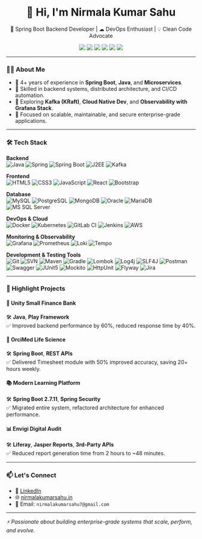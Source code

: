 <h1 align="center">👋 Hi, I'm Nirmala Kumar Sahu</h1>

<p align="center">
  🚀 Spring Boot Backend Developer | ☁ DevOps Enthusiast | 💡 Clean Code Advocate  
</p>

<p align="center">
  <a href="#"><img src="https://img.shields.io/badge/Java-1.8+-blue?logo=java&logoColor=white" /></a>
  <a href="#"><img src="https://img.shields.io/badge/Java-21-blue?logo=java&logoColor=white" /></a>
  <a href="#"><img src="https://img.shields.io/badge/SpringBoot-3.4.4-success?logo=springboot&logoColor=white" /></a>
  <a href="#"><img src="https://img.shields.io/badge/Microservices-Architecture-orange?logo=microgen&logoColor=white" /></a>
  <a href="#"><img src="https://img.shields.io/badge/Docker-Containerization-blue?logo=docker&logoColor=white" /></a>
  <a href="#"><img src="https://img.shields.io/badge/Kubernetes-Orchestration-326CE5?logo=kubernetes&logoColor=white" /></a>
</p>

---

### 🧑‍💻 About Me
- 💼 4+ years of experience in **Spring Boot**, **Java**, and **Microservices**.
- 🔧 Skilled in backend systems, distributed architecture, and CI/CD automation.
- 🌱 Exploring **Kafka (KRaft)**, **Cloud Native Dev**, and **Observability with Grafana Stack**.
- 🎯 Focused on scalable, maintainable, and secure enterprise-grade applications.

---

### 🛠️ Tech Stack

**Backend**  
![Java](https://img.shields.io/badge/Java-1.8+-red?logo=openjdk&logoColor=white)
![Spring](https://img.shields.io/badge/Spring-Framework-6DB33F?logo=spring&logoColor=white)
![Spring Boot](https://img.shields.io/badge/Spring_Boot-3.4.4-6DB33F?logo=springboot)
![J2EE](https://img.shields.io/badge/J2EE-Enterprise-FFA500)
![Kafka](https://img.shields.io/badge/Apache_Kafka-EventStream-231F20?logo=apachekafka)

**Frontend**  
![HTML5](https://img.shields.io/badge/HTML-5-orange?logo=html5)
![CSS3](https://img.shields.io/badge/CSS-3-blue?logo=css3)
![JavaScript](https://img.shields.io/badge/JavaScript-ES6-yellow?logo=javascript)
![React](https://img.shields.io/badge/React-JS-61DAFB?logo=react)
![Bootstrap](https://img.shields.io/badge/Bootstrap-Styling-purple?logo=bootstrap)

**Database**  
![MySQL](https://img.shields.io/badge/MySQL-Database-blue?logo=mysql)
![PostgreSQL](https://img.shields.io/badge/PostgreSQL-Relational-316192?logo=postgresql)
![MongoDB](https://img.shields.io/badge/MongoDB-NoSQL-4EA94B?logo=mongodb)
![Oracle](https://img.shields.io/badge/Oracle-DB-F80000?logo=oracle)
![MariaDB](https://img.shields.io/badge/MariaDB-RDBMS-003545?logo=mariadb)
![MS SQL Server](https://img.shields.io/badge/SQL_Server-Relational-CC2927?logo=microsoftsqlserver)

**DevOps & Cloud**  
![Docker](https://img.shields.io/badge/Docker-Containerization-2496ED?logo=docker)
![Kubernetes](https://img.shields.io/badge/Kubernetes-Orchestration-326CE5?logo=kubernetes)
![GitLab CI](https://img.shields.io/badge/GitLab-CI/CD-FC6D26?logo=gitlab)
![Jenkins](https://img.shields.io/badge/Jenkins-Automation-D24939?logo=jenkins)
![AWS](https://img.shields.io/badge/AWS-Cloud-orange?logo=amazonaws)

**Monitoring & Observability**  
![Grafana](https://img.shields.io/badge/Grafana-Dashboard-F46800?logo=grafana)
![Prometheus](https://img.shields.io/badge/Prometheus-Metrics-E6522C?logo=prometheus)
![Loki](https://img.shields.io/badge/Loki-Logs-2C3236?logo=grafana)
![Tempo](https://img.shields.io/badge/Tempo-Tracing-FFC107?logo=grafana)

**Development & Testing Tools**  
![Git](https://img.shields.io/badge/Git-VersionControl-F05032?logo=git)
![SVN](https://img.shields.io/badge/SVN-VersionControl-809CC9?logo=subversion)
![Maven](https://img.shields.io/badge/Maven-Build-C71A36?logo=apachemaven)
![Gradle](https://img.shields.io/badge/Gradle-Build-02303A?logo=gradle)
![Lombok](https://img.shields.io/badge/Lombok-Annotation-A688FA?logo=lombok)
![Log4j](https://img.shields.io/badge/Log4j-Logging-CC0000?logo=apache)
![SLF4J](https://img.shields.io/badge/SLF4J-Logging-FFB300?logo=slf4j)
![Postman](https://img.shields.io/badge/Postman-API_Testing-FF6C37?logo=postman)
![Swagger](https://img.shields.io/badge/Swagger-API_Docs-85EA2D?logo=swagger)
![JUnit5](https://img.shields.io/badge/JUnit5-Testing-25A162?logo=junit5)
![Mockito](https://img.shields.io/badge/Mockito-Mock_Testing-5A5A5A?logo=mockito)
![HttpUnit](https://img.shields.io/badge/HttpUnit-Integration_Testing-007396?logo=java)
![Flyway](https://img.shields.io/badge/Flyway-DB_Migration-CC0202?logo=flyway)
![Jira](https://img.shields.io/badge/Jira-Agile-0052CC?logo=jira)

---

### 📂 Highlight Projects

#### 🔐 Unity Small Finance Bank  
🛠️ **Java**, **Play Framework**  
✅ Improved backend performance by 60%, reduced response time by 40%.

#### 🧬 OrciMed Life Science  
🛠️ **Spring Boot**, **REST APIs**  
✅ Delivered Timesheet module with 50% improved accuracy, saving 20+ hours weekly.

#### 📚 Modern Learning Platform  
🛠️ **Spring Boot 2.7.11**, **Spring Security**  
✅ Migrated entire system, refactored architecture for enhanced performance.

#### 📊 Envigi Digital Audit  
🛠️ **Liferay**, **Jasper Reports**, **3rd-Party APIs**  
✅ Reduced report generation time from 2 hours to ~48 minutes.

---

### 📫 Let's Connect

- 💼 [LinkedIn](https://www.linkedin.com/in/nirmalakumarsahu/)
- 🌐 [nirmalakumarsahu.in](https://nirmalakumarsahu.in/)
- 📧 Email: `nirmalakumarsahu7@gmail.com`

---

*⚡ Passionate about building enterprise-grade systems that scale, perform, and evolve.*
